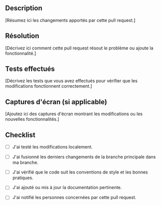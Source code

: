 ## Description

[Résumez ici les changements apportés par cette pull request.]

## Résolution

[Décrivez ici comment cette pull request résout le problème ou ajoute la fonctionnalité.]

## Tests effectués

[Décrivez les tests que vous avez effectués pour vérifier que les modifications fonctionnent correctement.]

## Captures d'écran (si applicable)

[Ajoutez ici des captures d'écran montrant les modifications ou les nouvelles fonctionnalités.]

## Checklist

- [ ] J'ai testé les modifications localement.
- [ ] J'ai fusionné les derniers changements de la branche principale dans ma branche.
- [ ] J'ai vérifié que le code suit les conventions de style et les bonnes pratiques.
- [ ] J'ai ajouté ou mis à jour la documentation pertinente.
- [ ] J'ai notifié les personnes concernées par cette pull request.

